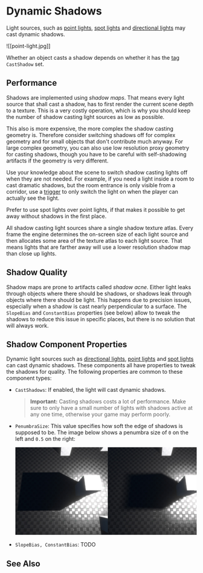# Dynamic Shadows

Light sources, such as [point lights](point-light-component.md), [spot lights](spot-light-component.md) and [directional lights](directional-light-component.md) may cast dynamic shadows.

![[point-light.jpg]]

Whether an object casts a shadow depends on whether it has the [tag](../../projects/tags.md) `CastShadow` set.

## Performance

Shadows are implemented using *shadow maps*. That means every light source that shall cast a shadow, has to first render the current scene depth to a texture. This is a very costly operation, which is why you should keep the number of shadow casting light sources as low as possible.

This also is more expensive, the more complex the shadow casting geometry is. Therefore consider switching shadows off for complex geometry and for small objects that don't contribute much anyway. For large complex geometry, you can also use low resolution proxy geometry for casting shadows, though you have to be careful with self-shadowing artifacts if the geometry is very different.

Use your knowledge about the scene to switch shadow casting lights off when they are not needed. For example, if you need a light inside a room to cast dramatic shadows, but the room entrance is only visible from a corridor, use a [trigger](../../physics/jolt/actors/jolt-trigger-component.md) to only switch the light on when the player can actually see the light.

Prefer to use spot lights over point lights, if that makes it possible to get away without shadows in the first place.

All shadow casting light sources share a single shadow texture atlas. Every frame the engine determines the on-screen size of each light source and then allocates some area of the texture atlas to each light source. That means lights that are farther away will use a lower resolution shadow map than close up lights.

## Shadow Quality

Shadow maps are prone to artifacts called *shadow acne*. Either light leaks through objects where there should be shadows, or shadows leak through objects where there should be light. This happens due to precision issues, especially when a shadow is cast nearly perpendicular to a surface. The `SlopeBias` and `ConstantBias` properties (see below) allow to tweak the shadows to reduce this issue in specific places, but there is no solution that will always work.

## Shadow Component Properties

Dynamic light sources such as [directional lights](directional-light-component.md), [point lights](point-light-component.md) and [spot lights](spot-light-component.md) can cast dynamic shadows. These components all have properties to tweak the shadows for quality. The following properties are common to these component types:

* `CastShadows`: If enabled, the light will cast dynamic shadows.

  > **Important:**
  > Casting shadows costs a lot of performance. Make sure to only have a small number of lights with shadows active at any one time, otherwise your game may perform poorly.

* `PenumbraSize`: This value specifies how soft the edge of shadows is supposed to be. The image below shows a penumbra size of `0` on the left and `0.5` on the right:

  ![Penumbra Size](media/penumbra.jpg)

* `SlopeBias, ConstantBias`: TODO

## See Also


